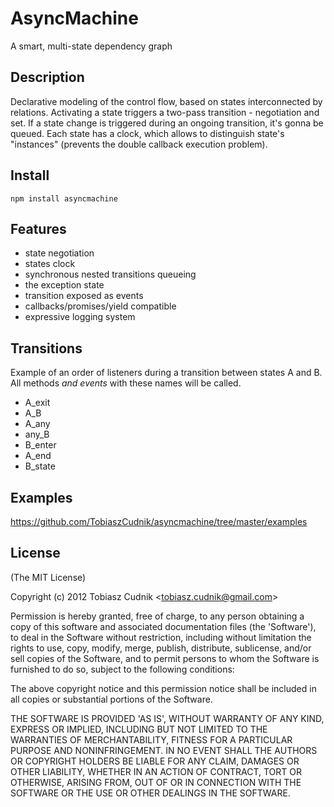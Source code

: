 # AsyncMachine
 
  A smart, multi-state dependency graph

## Description

Declarative modeling of the control flow, based on states interconnected by relations.
Activating a state triggers a two-pass transition - negotiation and set. If a
state change is triggered during an ongoing transition, it's gonna be queued. Each
state has a clock, which allows to distinguish state's "instances" (prevents the
double callback execution problem).


## Install

```
npm install asyncmachine
```

## Features
 
- state negotiation
- states clock
- synchronous nested transitions queueing
- the exception state
- transition exposed as events
- callbacks/promises/yield compatible
- expressive logging system
 
## Transitions
 
Example of an order of listeners during a transition between states A and B. All
methods *and events* with these names will be called.

- A_exit
- A_B
- A_any
- any_B
- B_enter
- A_end
- B_state
 
## Examples

https://github.com/TobiaszCudnik/asyncmachine/tree/master/examples

## License

(The MIT License)

Copyright (c) 2012 Tobiasz Cudnik &lt;tobiasz.cudnik@gmail.com&gt;

Permission is hereby granted, free of charge, to any person obtaining
a copy of this software and associated documentation files (the
'Software'), to deal in the Software without restriction, including
without limitation the rights to use, copy, modify, merge, publish,
distribute, sublicense, and/or sell copies of the Software, and to
permit persons to whom the Software is furnished to do so, subject to
the following conditions:

The above copyright notice and this permission notice shall be
included in all copies or substantial portions of the Software.

THE SOFTWARE IS PROVIDED 'AS IS', WITHOUT WARRANTY OF ANY KIND,
EXPRESS OR IMPLIED, INCLUDING BUT NOT LIMITED TO THE WARRANTIES OF
MERCHANTABILITY, FITNESS FOR A PARTICULAR PURPOSE AND NONINFRINGEMENT.
IN NO EVENT SHALL THE AUTHORS OR COPYRIGHT HOLDERS BE LIABLE FOR ANY
CLAIM, DAMAGES OR OTHER LIABILITY, WHETHER IN AN ACTION OF CONTRACT,
TORT OR OTHERWISE, ARISING FROM, OUT OF OR IN CONNECTION WITH THE
SOFTWARE OR THE USE OR OTHER DEALINGS IN THE SOFTWARE.
